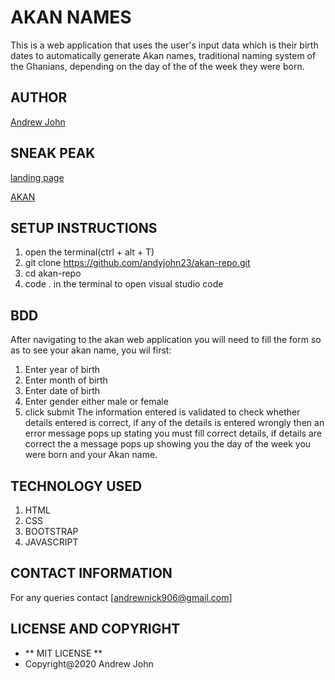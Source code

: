 # AKAN NAMES

This is a web application that uses the user's input data which is 
their birth dates to automatically generate Akan names, traditional
naming system of the Ghanians, depending on the day of the of the week
they were born.

## AUTHOR
[Andrew John](andyjohn23.github.io/portfolio-repo/.)

## SNEAK PEAK
[landing page](images/akan.jpg)

[AKAN](andyjohn23.github.io/akan-repo/)

## SETUP INSTRUCTIONS

1. open the terminal(ctrl + alt + T)
1. git clone https://github.com/andyjohn23/akan-repo.git
1. cd akan-repo
1. code . in the terminal to open visual studio code

## BDD
After navigating to the akan web application you will need to fill
the form so as to see your akan name, you wil first:
1. Enter year of birth
1. Enter month of birth
1. Enter date of birth
1. Enter gender either male or female
1. click submit
The information entered is validated to check whether details entered is correct,
if any of the details is entered wrongly then an error message pops up stating you must
fill correct details, if details are correct the a message pops up showing you the day of
the week you were born and your Akan name.

## TECHNOLOGY USED
1. HTML
1. CSS
1. BOOTSTRAP
1. JAVASCRIPT

## CONTACT INFORMATION
For any queries contact [andrewnick906@gmail.com]

## LICENSE AND COPYRIGHT
*  ** MIT LICENSE **
* Copyright@2020 Andrew John 